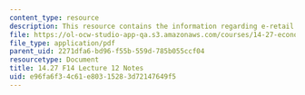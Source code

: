 ```yaml
---
content_type: resource
description: This resource contains the information regarding e-retail notes.
file: https://ol-ocw-studio-app-qa.s3.amazonaws.com/courses/14-27-economics-and-e-commerce-fall-2014/e96fa6f34c61e80315283d72147649f5_MIT14_27F14_Lec12.pdf
file_type: application/pdf
parent_uid: 2271dfa6-bd96-f55b-559d-785b055ccf04
resourcetype: Document
title: 14.27 F14 Lecture 12 Notes
uid: e96fa6f3-4c61-e803-1528-3d72147649f5
---
```

